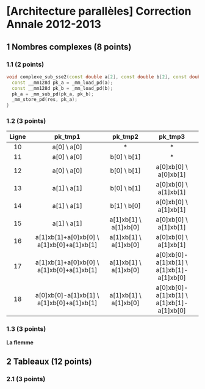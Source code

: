 # [Architecture parallèles] Correction Annale 2012-2013

## 1 Nombres complexes (8 points)
### 1.1 (2 points)
```cpp
void complexe_sub_sse2(const double a[2], const double b[2], const double res[2]){
  const __mm128d pk_a = _mm_load_pd(a);
  const __mm128d pk_b = _mm_load_pd(b);
  pk_a = _mm_sub_pd(pk_a, pk_b);
  _mm_store_pd(res, pk_a);
}
```

### 1.2 (3 points)
|Ligne|pk_tmp1|pk_tmp2|pk_tmp3|
|:-:|:-:|:-:|:-:|
| 10 | a[0] \ a[0] | * | * |
| 11 | a[0] \ a[0] | b[0] \ b[1] | * |
| 12 | a[0] \ a[0] | b[0] \ b[1] | a[0]xb[0] \ a[0]xb[1] |
| 13 | a[1] \ a[1] | b[0] \ b[1] | a[0]xb[0] \ a[1]xb[1] |
| 14 | a[1] \ a[1] | b[1] \ b[0] | a[0]xb[0] \ a[1]xb[1] |
| 15 | a[1] \ a[1] | a[1]xb[1] \ a[1]xb[0] | a[0]xb[0] \ a[1]xb[1] |
| 16 | a[1]xb[1]+a[0]xb[0] \ a[1]xb[0]+a[1]xb[1] | a[1]xb[1] \ a[1]xb[0] | a[0]xb[0] \ a[1]xb[1] |
| 17 | a[1]xb[1]+a[0]xb[0] \ a[1]xb[0]+a[1]xb[1] | a[1]xb[1] \ a[1]xb[0] | a[0]xb[0]-a[1]xb[1] \ a[1]xb[1]-a[1]xb[0] |
| 18 | a[0]xb[0]-a[1]xb[1] \ a[1]xb[0]+a[1]xb[1] | a[1]xb[1] \ a[1]xb[0] | a[0]xb[0]-a[1]xb[1] \ a[1]xb[1]-a[1]xb[0] |

### 1.3 (3 points)
**La flemme**

## 2 Tableaux (12 points)
### 2.1 (3 points)
